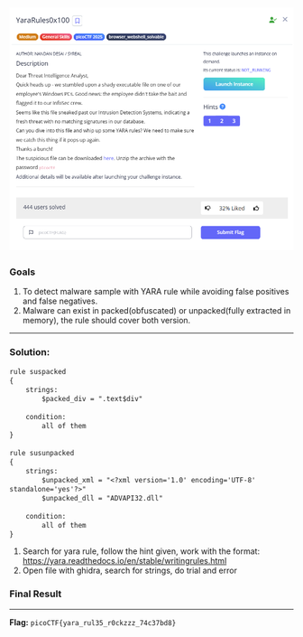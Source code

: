 ![](./assets/question.png)  
---
### Goals
1. To detect malware sample with YARA rule while avoiding false positives and false negatives.
2. Malware can exist in packed(obfuscated) or unpacked(fully extracted in memory), the rule should cover both version.
---
### Solution:

```
rule suspacked
{
    strings:
        $packed_div = ".text$div"

    condition:
        all of them
}

rule susunpacked
{
    strings:
        $unpacked_xml = "<?xml version='1.0' encoding='UTF-8' standalone='yes'?>"
        $unpacked_dll = "ADVAPI32.dll"

    condition:
        all of them
}
```  
1. Search for yara rule, follow the hint given, work with the format:
https://yara.readthedocs.io/en/stable/writingrules.html
2. Open file with ghidra, search for strings, do trial and error
### Final Result
---
**Flag:** `picoCTF{yara_rul35_r0ckzzz_74c37bd8}`

